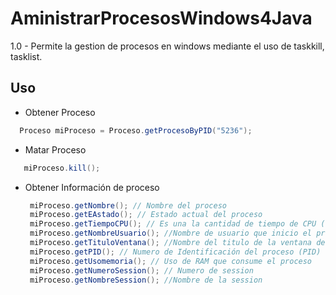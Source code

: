 # AministrarProcesosWindows4Java

 1.0 -  Permite la gestion de procesos en windows mediante el uso de taskkill, tasklist.
 
  
## Uso
  
 - Obtener Proceso
  
  ```java
    Proceso miProceso = Proceso.getProcesoByPID("5236");
  ```
  
   - Matar Proceso
   ```java
      miProceso.kill();
   ```
  
 - Obtener Información de proceso 
 
    ```java
     miProceso.getNombre(); // Nombre del proceso
     miProceso.getEAstado(); // Estado actual del proceso
     miProceso.getTiempoCPU(); // Es una la cantidad de tiempo de CPU (ciclos) que se han utilizado desde el inicio del proceso
     miProceso.getNombreUsuario(); //Nombre de usuario que inicio el proceso (Propietario del proceso)
     miProceso.getTituloVentana(); //Nombre del titulo de la ventana del proceso
     miProceso.getPID(); // Numero de Identificación del proceso (PID)
     miProceso.getUsomemoria(); // Uso de RAM que consume el proceso
     miProceso.getNumeroSession(); // Numero de session
     miProceso.getNombreSession(); //Nombre de la session
   ```
  
  

    
